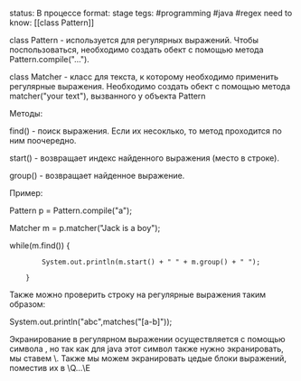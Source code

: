 status: В процессе
format: stage
tegs:  #programming #java #regex 
need to know: [[class Pattern]]

class Pattern - используется для регулярных выражений. Чтобы поспользоваться, необходимо создать обект с помощью метода Pattern.compile("…"). 

class Matcher - класс для текста, к которому необходимо применить регулярные выражения. Необходимо создать обект с помощью метода matcher("your text"), вызванного у объекта Pattern 

Методы: 

find() - поиск выражения. Если их несоклько, то метод проходится по ним поочередно. 

start() - возвращает индекс найденного выражения (место в строке). 

group() - возвращает найденное выражение. 

 

Пример: 

Pattern p = Pattern.compile("a"); 

Matcher m = p.matcher("Jack is a boy"); 

 while(m.find()) { 

            System.out.println(m.start() + " " + m.group() + " "); 

        } 

 

Также можно проверить строку на регулярные выражения таким образом: 

System.out.println("abc",matches("[a-b]")); 

 

 

Экранирование в регулярном выражении осуществляется с помощью символа \, но так как для java этот символ также нужно экранировать, мы ставем \\. Также мы можем экранировать цедые блоки выражений, поместив их в \\Q…\\E 

 